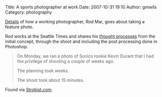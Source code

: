 Title: A sports photographer at work
Date: 2007-10-31 19:10
Author: gmwils
Category: photography

[Details][] of how a working photographer, Rod Mar, goes about taking a
feature photo.

Rod works at the Seattle Times and shares his [thought
processes][Details] from the initial concept, through the shoot and
including the post processing done in Photoshop.

> On Monday, we ran a photo of Sonics rookie Kevin Durant that I had the
> privilege of shooting a couple of weeks ago.
>
> The planning took weeks.
>
> The shoot took about 15 minutes.

Found via [Strobist.com][].

  [Details]: http://blog.seattletimes.nwsource.com/bestseatinthehouse/2007/10/sonics_kevin_durants_big_jump.html
  [Strobist.com]: http://strobist.blogspot.com/2007/10/seattle-times-rod-mar-on-assignment.html
